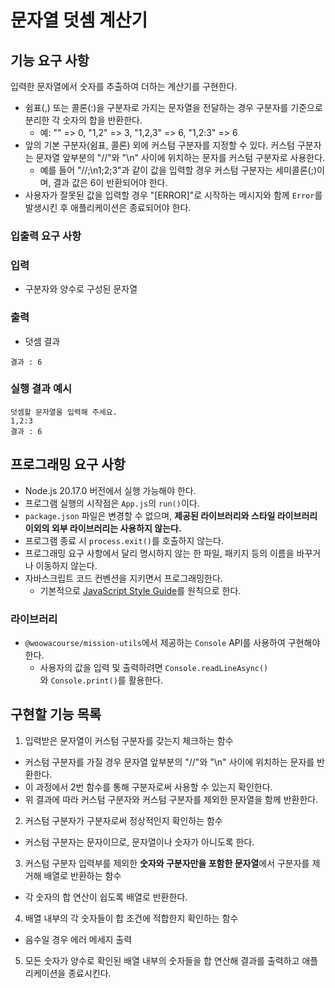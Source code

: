 # **문자열 덧셈 계산기**

## **기능 요구 사항**

입력한 문자열에서 숫자를 추출하여 더하는 계산기를 구현한다.

- 쉼표(,) 또는 콜론(:)을 구분자로 가지는 문자열을 전달하는 경우 구분자를 기준으로 분리한 각 숫자의 합을 반환한다.
    - 예: "" => 0, "1,2" => 3, "1,2,3" => 6, "1,2:3" => 6
- 앞의 기본 구분자(쉼표, 콜론) 외에 커스텀 구분자를 지정할 수 있다. 커스텀 구분자는 문자열 앞부분의 "//"와 "\n" 사이에 위치하는 문자를 커스텀 구분자로 사용한다.
    - 예를 들어 "//;\n1;2;3"과 같이 값을 입력할 경우 커스텀 구분자는 세미콜론(;)이며, 결과 값은 6이 반환되어야 한다.
- 사용자가 잘못된 값을 입력할 경우 "[ERROR]"로 시작하는 메시지와 함께 `Error`를 발생시킨 후 애플리케이션은 종료되어야 한다.

### **입출력 요구 사항**

### **입력**

- 구분자와 양수로 구성된 문자열

### **출력**

- 덧셈 결과

```
결과 : 6

```

### **실행 결과 예시**

```
덧셈할 문자열을 입력해 주세요.
1,2:3
결과 : 6

```

## **프로그래밍 요구 사항**

- Node.js 20.17.0 버전에서 실행 가능해야 한다.
- 프로그램 실행의 시작점은 `App.js`의 `run()`이다.
- `package.json` 파일은 변경할 수 없으며, **제공된 라이브러리와 스타일 라이브러리 이외의 외부 라이브러리는 사용하지 않는다.**
- 프로그램 종료 시 `process.exit()`를 호출하지 않는다.
- 프로그래밍 요구 사항에서 달리 명시하지 않는 한 파일, 패키지 등의 이름을 바꾸거나 이동하지 않는다.
- 자바스크립트 코드 컨벤션을 지키면서 프로그래밍한다.
    - 기본적으로 [JavaScript Style Guide](https://github.com/woowacourse/woowacourse-docs/tree/main/styleguide/javascript)를 원칙으로 한다.

### **라이브러리**

- `@woowacourse/mission-utils`에서 제공하는 `Console` API를 사용하여 구현해야 한다.
    - 사용자의 값을 입력 및 출력하려면 `Console.readLineAsync()`와 `Console.print()`를 활용한다.


## **구현할 기능 목록**

1. 입력받은 문자열이 커스텀 구분자를 갖는지 체크하는 함수
- 커스텀 구분자를 가질 경우 문자열 앞부분의 "//"와 "\n" 사이에 위치하는 문자를 반환한다.
- 이 과정에서 2번 함수를 통해 구분자로써 사용할 수 있는지 확인한다.
- 위 결과에 따라 커스텀 구분자와 커스텀 구분자를 제외한 문자열을 함께 반환한다.

2. 커스텀 구분자가 구분자로써 정상적인지 확인하는 함수
- 커스텀 구분자는 문자이므로, 문자열이나 숫자가 아니도록 한다.

3. 커스텀 구분자 입력부를 제외한 **숫자와 구분자만을 포함한 문자열**에서 구분자를 제거해 배열로 반환하는 함수
- 각 숫자의 합 연산이 쉽도록 배열로 반환한다.

4. 배열 내부의 각 숫자들이 합 조건에 적합한지 확인하는 함수
- 음수일 경우 에러 메세지 출력

5. 모든 숫자가 양수로 확인된 배열 내부의 숫자들을 합 연산해 결과를 출력하고 애플리케이션을 종료시킨다.